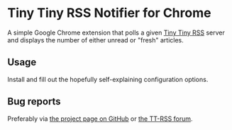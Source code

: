 Tiny Tiny RSS Notifier for Chrome
=================================
A simple Google Chrome extension that polls a given [Tiny Tiny RSS](http://tt-rss.org/) server and displays the number of either unread or "fresh" articles.

Usage
-----
Install and fill out the hopefully self-explaining configuration options.

Bug reports
-----------
Preferably via [the project page on GitHub](https://github.com/dandersson/Tiny-Tiny-RSS-Notifier-for-Chrome) or [the TT-RSS forum](http://tt-rss.org/forum/).

